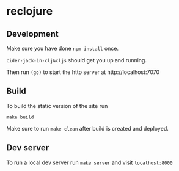 # reclojure

## Development

Make sure you have done `npm install` once.

`cider-jack-in-clj&cljs` should get you up and running.

Then run `(go)` to start the http server at http://localhost:7070

## Build

To build the static version of the site run

```
make build
```

Make sure to run `make clean` after build is created and deployed.

## Dev server

To run a local dev server run `make server` and visit `localhost:8000`
